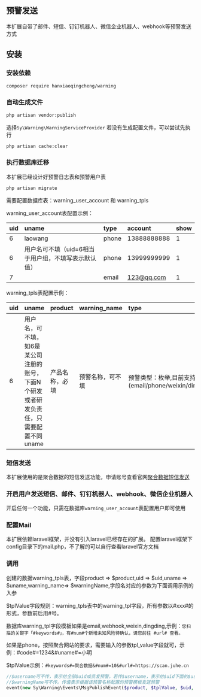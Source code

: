 ## 预警发送
本扩展自带了邮件、短信、钉钉机器人、微信企业机器人、webhook等预警发送方式

## 安装


### 安装依赖
```bash
composer require hanxiaoqingcheng/warning
```

### 自动生成文件
```bash
php artisan vendor:publish
```
选择`Sy\Warning\WarningServiceProvider`
若没有生成配置文件，可以尝试先执行
```bash
php artisan cache:clear
```

### 执行数据库迁移
本扩展已经设计好预警日志表和预警用户表
```bash
php artisan migrate
```
需要配置数据库表：warning_user_account 和 warning_tpls

warning_user_account表配置示例：

|uid|uname|type|account|show|
| :-----| :-----| :-----| :-----|:-----|
|6|laowang|phone|13888888888|1|
|6|用户名可不填（uid=6相当于用户组，不填写表示默认值）|phone|13999999999|1|
|7|  |email|123@qq.com|1|

warning_tpls表配置示例：

|uid|uname|product|warning_name|type|warning_tpl|show|
| :-----| :-----| :-----| :-----| :-----| :-----|:-----|
|6|用户名，可不填，如6是某公司注册的账号，下面N个研发或者研发负责任，只需要配置不同uname|产品名称，必填|预警名称，可不填|预警类型：枚举,目前支持5种(email/phone/weixin/dingding/webhook)|您扫描的关键字「#keywords#」，有#num#个新增未知风险待确认，请您前往 #url# 查看。|1|


### 短信发送
本扩展使用的是聚合数据的短信发送功能，申请账号查看官网[聚合数据短信发送](https://www.juhe.cn/docs/api/id/54)


### 开启用户发送短信、邮件、钉钉机器人、webhook、微信企业机器人
开启任何一个功能，只需在数据库`warning_user_account`表配置用户即可使用

### 配置Mail
本扩展依赖laravel框架，并没有引入laravel已经存在的扩展。
配置laravel框架下config目录下的mail.php，不了解的可以自行查看laravel官方文档

### 调用

创建的数据warning_tpls表，字段product => $product,uid => $uid,uname => $uname,warning_name=> $warningName,字段名对应的参数为下面调用示例的入参

$tplValue字段规则：warning_tpls表中的warning_tpl字段，所有参数以#xxx#的形式，参数前后用#号。

数据库warning_tpl字段模板如果是email,webhook,weixin,dingding,示例：`您扫描的关键字「#keywords#」，有#num#个新增未知风险待确认，请您前往 #url# 查看。` 

如果是phone，按照聚合网站的要求，需要输入的参数tpl_value字段就可，示例：#code#=1234&#uname#=小明

$tplValue示例：`#keywords#=聚合数据&#num#=10&#url#=https://scan.juhe.cn`

```php
//$username可不传，表示给全部$uid成员发预警，若传$username，表示给$uid下面的$username传预警
//$warningName可不传。传值表示根据该预警名称配置的预警模板发送预警
event(new Sy\Warning\Events\MsgPublishEvent($product, $tplValue, $uid, $username, $warningName));
```

